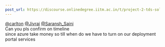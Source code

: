 ```yaml
---
post_url: https://discourse.onlinedegree.iitm.ac.in/t/project-2-tds-solver-discussion-thread/169029/249
---
```

[@carlton](/u/carlton) [@Jivraj](/u/jivraj) [@Saransh\_Saini](/u/saransh_saini)  
Can you pls confirm on timeline  
since azure take money so till when do we have to turn on our deployment portal services